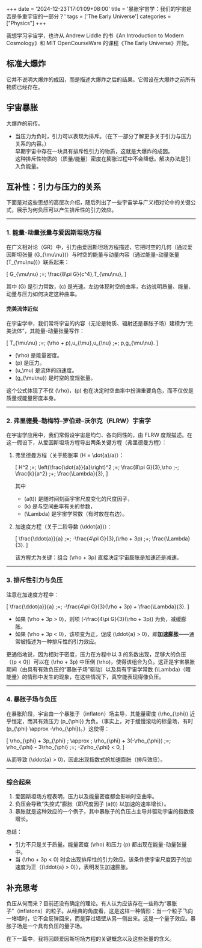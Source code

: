 +++
date = '2024-12-23T17:01:09+08:00'
title = '暴胀宇宙学：我们的宇宙是否是多重宇宙的一部分？'
tags = ['The Early Universe']
categories = ["Physics"]
+++

我想学习宇宙学，也许从 Andrew Liddle 的书《An Introduction to Modern Cosmology》和 MIT OpenCourseWare 的课程《The Early Universe》开始。

## 标准大爆炸
它并不说明大爆炸的成因，而是描述大爆炸之后的结果。它假设在大爆炸之前所有物质已经存在。

## 宇宙暴胀
大爆炸的前传。
- 当压力为负时，引力可以表现为排斥。（在下一部分了解更多关于引力与压力关系的内容。）  
早期宇宙中存在一块具有排斥性引力的物质，这就是大爆炸的成因。  
这种排斥性物质的（质量/能量）密度在膨胀过程中不会降低。解决办法是引入负能量。

## 互补性：引力与压力的关系

下面是对这些思想的高层次介绍，随后列出了一些宇宙学与广义相对论中的关键公式，展示为何负压可以产生排斥性的引力效应。

---

### 1. 能量-动量张量与爱因斯坦场方程

在广义相对论（GR）中，引力由爱因斯坦场方程描述，它把时空的几何（通过爱因斯坦张量 \(G_{\mu\nu}\)）与时空的能量与动量内容（通过能量-动量张量 \(T_{\mu\nu}\)）联系起来：

\[
G_{\mu\nu} \;=\; \frac{8\pi G}{c^4}\,T_{\mu\nu},
\]

其中 \(G\) 是引力常数，\(c\) 是光速。左边体现时空的曲率，右边说明质量、能量、动量与压力如何决定这种曲率。

#### 完美流体近似

在宇宙学中，我们常将宇宙的内容（无论是物质、辐射还是暴胀子场）建模为“完美流体”，其能量-动量张量写作：

\[
T_{\mu\nu} \;=\; (\rho + p)\,u_{\mu}\,u_{\nu} \;+\; p\,g_{\mu\nu}.
\]

- \(\rho\) 是能量密度。
- \(p\) 是压力。
- \(u_\mu\) 是流体的四速度。
- \(g_{\mu\nu}\) 是时空的度规张量。

这个公式体现了不仅 \(\rho\)，\(p\) 也在决定时空曲率中扮演重要角色，而不仅仅是质量或能量密度本身。

---

### 2. 弗里德曼–勒梅特–罗伯逊–沃尔克（FLRW）宇宙学

在宇宙学应用中，我们常假设宇宙是均匀、各向同性的，由 FLRW 度规描述。在这一假设下，从爱因斯坦场方程导出两条关键方程（弗里德曼方程）：

1. 弗里德曼方程（关于膨胀率 \(H = \dot{a}/a\)）：

   \[
   H^2 \;=\; \left(\frac{\dot{a}}{a}\right)^2 \;=\; \frac{8\pi G}{3}\,\rho \;-\; \frac{k}{a^2} \;+\; \frac{\Lambda}{3},
   \]

   其中
   - \(a(t)\) 是随时间刻画宇宙尺度变化的尺度因子，
   - \(k\) 是与空间曲率有关的参数，
   - \(\Lambda\) 是宇宙学常数（有时放在右边）。

2. 加速度方程（关于二阶导数 \(\ddot{a}\)）：

   \[
   \frac{\ddot{a}}{a} \;=\; -\frac{4\pi G}{3}\,(\rho + 3p) \;+\; \frac{\Lambda}{3}.
   \]

   该方程尤为关键：组合 \(\rho + 3p\) 直接决定宇宙膨胀是加速还是减速。 

---

### 3. 排斥性引力与负压

注意在加速度方程中：

\[
\frac{\ddot{a}}{a} \;=\; -\frac{4\pi G}{3}(\rho + 3p) + \frac{\Lambda}{3}.
\]

- 如果 \(\rho + 3p > 0\)，则项 \(-\frac{4\pi G}{3}(\rho + 3p)\) 为负，减缓膨胀。
- 如果 \(\rho + 3p < 0\)，该项变为正，促成 \(\ddot{a} > 0\)，即**加速膨胀**——通常被描述为一种排斥性的引力效应。

更通俗地说，因为相对于密度，压力在方程中以 3 的系数出现，足够大的负压（\(p < 0\)）可以在 \(\rho + 3p\) 中压倒 \(\rho\)，使得该组合为负。这正是宇宙暴胀期间（由具有有效负压的“暴胀子场”驱动）以及具有宇宙学常数 \(\Lambda\)（暗能量）的情形中发生的现象，在这些情况下，真空能表现得像负压。

---

### 4. 暴胀子场与负压

在暴胀阶段，宇宙由一个暴胀子（inflaton）场主导，其能量密度 \(\rho_{\phi}\) 近乎恒定，而其有效压力 \(p_{\phi}\) 为负。（事实上，对于缓慢滚动的标量场，有时 \(p_{\phi} \approx -\rho_{\phi}\)。）这使得：

\[
\rho_{\phi} + 3p_{\phi} \; \approx \; \rho_{\phi} + 3(-\rho_{\phi}) \;=\; \rho_{\phi} - 3\rho_{\phi} \;=\; -2\rho_{\phi} < 0,
\]

从而导致 \(\ddot{a} > 0\)，因此出现指数式的加速膨胀（排斥效应）。

---

### 综合起来

1. 爱因斯坦场方程表明，压力以及能量密度都会影响时空曲率。
2. 负压会导致“失控式”膨胀（即尺度因子 \(a(t)\) 以加速的速率增长）。
3. 暴胀就是这种效应的一个例子，其中暴胀子的负压占主导并驱动宇宙的指数级增长。

总结：

- 引力不只是关于质量。能量密度 \(\rho\) 和压力 \(p\) 都出现在能量-动量张量中。
- 当 \(\rho + 3p < 0\) 时会出现排斥性的引力效应。该条件使宇宙尺度因子的加速度为正（\(\ddot{a} > 0\)），表明发生加速膨胀。

## 补充思考
负压从何而来？目前还没有确定的理论。有人认为应该存在一些称为“暴胀子”（inflatons）的粒子。从经典的角度看，这是这样一种情形：当一个粒子飞向一堵墙时，它不会反弹回来，而是穿过墙壁从另一侧出来。这是一个量子效应。暴胀子场是一个具有负压的量子场。

在下一篇中，我将回顾爱因斯坦场方程的关键概念以及这些张量的含义。
